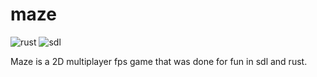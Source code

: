 # maze

![rust](https://img.shields.io/badge/Rust-000000?style=for-the-badge&logo=rust&logoColor=white)
![sdl](https://img.shields.io/badge/SDL-000000?style=for-the-badge&logo=SDL&logoColor=white)

Maze is a 2D multiplayer fps game that was done for fun in sdl and rust.
